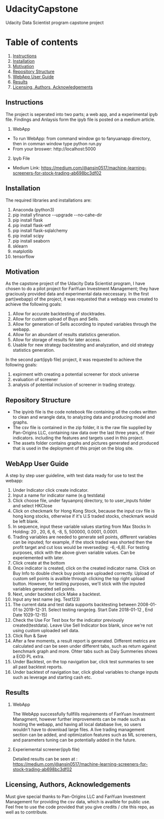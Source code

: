 # UdacityCapstone
Udacity Data Scientist program capstone project


# Table of contents
1. [Instructions](#Instructions)
2. [Installation](#Installation)
3. [Motivation](#Motivation)
4. [Repository Structure](#Structure)
5. [WebApp User Guide](#Webapp)
6. [Results](#Results)
7. [Licensing, Authors, Acknowledgements](#Licensing)



## Instructions <a name="instructions"></a>
The project is seperated into two parts; a web app, and a experimental ipyb file. Findings and Anlaysis form the ipyb file is posted on a medium article.

1. WebApp
  - To run WebApp: from command window go to fanyuanapp directory, then in comman window type python run.py
  - From your broswer: http://localhost:5000
2. Ipyb File
  - Medium Link: https://medium.com/@ansin0517/machine-learning-screeners-for-stock-trading-ab698bc3df02
  
  
## Installation <a name="installation"></a>
The required libraries and installations are:

1. Anaconda (python3)
2. pip install yfinance --upgrade --no-cahe-dir
3. pip install flask
4. pip install flask-wtf
5. pip install flask-sqlalchemy
6. pip install scipy
7. pip install seaborn
8. sklearn
9. matplotlib
10. tensorflow



## Motivation <a name="Motivation"></a>
As the capstone project of the Udacity Data Scientist program, I have chosen to do a pilot project for FanYuan Investment Management; they have graciously provided data and experimental data neccessary.
In the first part(webapp) of the project, it was requested that a webapp was created to achieve the following goals:
1. Allow for accurate backtesting of stocktrades.
2. Allow for custom upload of Buys and Sells.
3. Allow for generation of Sells according to inputed variables through the webapp.
4. Allow for an abundant of results statistics generation.
5. Allow for storage of results for later access.
6. Usable for new strategy backtesting and analyzation, and old strategy statistics generation.

In the second part(ipyb file) project, it was requested to achieve the following goals:
1. expirment with creating a potential screener for stock universe
2. evaluation of screener
3. analysis of potential inclusion of screener in trading strategy.


## Repository Structure <a name="Structure"></a>
- The ipyinb file is the code notebook file containing all the codes written to clean and wrangle data, to analyzing data and producing model and graphs.
- The csv file is contained in the zip folder, it is the raw file supplied by Pan-Origins LLC, containing raw data over the last three years, of their indicators. including the features and targets used in this project.
- The assets folder contains graphs and pictures generated and produced that is used in the deployment of this projet on the blog site.


## WebApp User Guide <a name="Webapp"></a>
A step by step user guideline, with test data ready for use to test the webapp:
1. Under Indicator click create indicator.
2. Input a name for indicator name (e.g testdata)
3. Click choose file, under fayuanproj directory, to to user_inputs folder and select HKClose
4. Click on checkmark for Hong Kong Stock, because the input csv file is hong kong stocks, otherwise if it's U.S traded stocks, checkmark would be left blank.
5. In sequence, input these variable values starting from Max Stocks In Holding: 20 , 20, 6, 6, -8, 5, 500000, 0.0001, 0.0001.
6. Trading variables are needed to generate sell points, different variables can be inputed; for example, if the stock traded was shorted then the profit target and cut loss would be reversed(eg: -6,-6,8). For testing purposes, stick with the above given variable values. Can be experiemented with later.
7. Click create at the bottom
8. Once indicator is created, click on the created indicator name. Click on Buy Info to double check buy points are uploaded correctly. Upload of custom sell points is availble through clicking the top right upload button. However, for testing purposes, we'll stick with the inputed variables generated sell points.
9. Next, under backtest click Make a backtest.
10. Input any test name (eg. Test123)
11. The current data and test data supports backtesting between 2008-01-01 to 2019-12-31. Select testing range(eg. Start Date 2018-01-12 , End Date 1029-12-15)
12. Check the Use For Test box for the indicator previously created(testdata). Leave Use Sell Indicator box blank, since we're not using custom uploaded sell data.
13. Click Run & Save
14. After a few moments, a result report is generated. Different metrics are calculated and can be seen under different tabs, such as return against benchmark graph and more. Ohter tabs such as Daiy Summeries shows a EOD PL extra.
15. Under Backtest, on the top navigation bar, click test summaries to see all past backtest reports.
16. Under backtest of navigation bar, click global variables to change inputs such as leverage and starting cash etc.




## Results <a name="Results"></a>

1. WebApp

   The WebApp successfully fullfills requirements of FanYuan Investment Managment, however further improvements can be made such as hosting the webapp, and having all local database live, so users wouldn't have to download large files. A live trading management section can be added, and optimization features such as ML screeners, and parameters tuning can be potentially added in the future.

2. Experiemental screener(ipyb file)

   Detailed results can be seen at : https://medium.com/@ansin0517/machine-learning-screeners-for-stock-trading-ab698bc3df02


## Licensing, Authors, Acknowledgements <a name="Licensing"></a>
Must give special thanks to Pan-Origins LLC and FanYuan Investment Management for providing the csv data, which is availble for public use. Feel free to use the code provided that you give credits / cite this repo, as well as to contribute.
